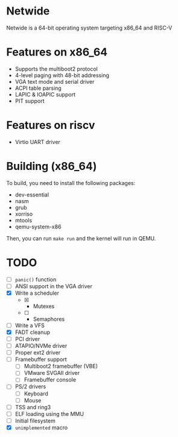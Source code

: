 # Netwide
Netwide is a 64-bit operating system targeting x86_64 and RISC-V

# Features on x86_64
- Supports the multiboot2 protocol
- 4-level paging with 48-bit addressing
- VGA text mode and serial driver
- ACPI table parsing
- LAPIC & IOAPIC support
- PIT support

# Features on riscv
- Virtio UART driver

# Building (x86_64)
To build, you need to install the following packages:
- dev-essential
- nasm
- grub
- xorriso
- mtools
- qemu-system-x86

Then, you can run `make run` and the kernel will run in QEMU.

# TODO
- [ ] `panic()` function
- [ ] ANSI support in the VGA driver
- [X] Write a scheduler
    - [X] - Mutexes
    - [ ] - Semaphores 
- [ ] Write a VFS
- [X] FADT cleanup
- [ ] PCI driver
- [ ] ATAPIO/NVMe driver
- [ ] Proper ext2 driver
- [ ] Framebuffer support
    - [ ] Multiboot2 framebuffer (VBE)
    - [ ] VMware SVGAII driver
    - [ ] Framebuffer console
- [ ] PS/2 drivers
    - [ ] Keyboard
    - [ ] Mouse
- [ ] TSS and ring3
- [ ] ELF loading using the MMU
- [ ] Initial filesystem
- [X] `unimplemented` macro

